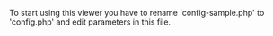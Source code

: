 To start using this viewer you have to rename 'config-sample.php' to 'config.php' and edit parameters in this file.
